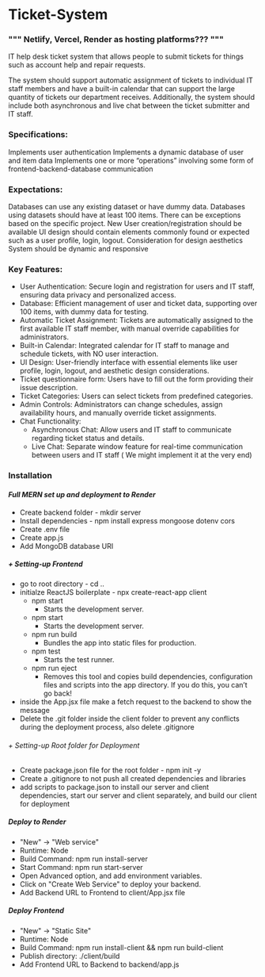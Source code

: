 # Ticket-System
### """ Netlify, Vercel, Render as hosting platforms???   """
IT help desk ticket system that allows people to submit tickets for things such as account help and repair requests.

The system should support automatic assignment of tickets to individual IT staff members and have a built-in calendar that can support the large quantity of tickets our department receives. Additionally, the system should include both asynchronous and live chat between the ticket submitter and IT staff.

### Specifications:
Implements user authentication
Implements a dynamic database of user and item data
Implements one or more “operations” involving some form of frontend-backend-database communication
### Expectations:
Databases can use any existing dataset or have dummy data. Databases using datasets should have at least 100 items. There can be exceptions based on the specific project.
New User creation/registration should be available
UI design should contain elements commonly found or expected such as a user profile, login, logout.
Consideration for design aesthetics
System should be dynamic and responsive

### Key Features:
- User Authentication: Secure login and registration for users and IT staff, ensuring data privacy and personalized access.
- Database: Efficient management of user and ticket data, supporting over 100 items, with dummy data for testing.
- Automatic Ticket Assignment: Tickets are automatically assigned to the first available IT staff member, with manual override capabilities for administrators.
- Built-in Calendar: Integrated calendar for IT staff to manage and schedule tickets, with NO user interaction.
- UI Design: User-friendly interface with essential elements like user profile, login, logout, and aesthetic design considerations.
- Ticket questionnaire form: Users have to fill out the form providing their issue description.
- Ticket Categories: Users can select tickets from predefined categories.
- Admin Controls: Administrators can change schedules, assign availability hours, and manually override ticket assignments.
- Chat Functionality:
  - Asynchronous Chat: Allow users and IT staff to communicate regarding ticket status and details.
  - Live Chat: Separate window feature for real-time communication between users and IT staff ( We might implement it at the very end)


### Installation
#### *Full MERN set up and deployment to Render*
+ Create backend folder - mkdir server
+ Install dependencies - npm install express mongoose dotenv cors
+ Create .env file
+ Create app.js
+ Add MongoDB database URI
##### + Setting-up Frontend
+ go to root directory - cd ..
+  initialze ReactJS boilerplate - npx create-react-app client
    + npm start
      + Starts the development server.
   + npm start
     + Starts the development server.
   + npm run build
     + Bundles the app into static files for production.
   + npm test
     + Starts the test runner.
   + npm run eject
     + Removes this tool and copies build dependencies, configuration files
       and scripts into the app directory. If you do this, you can’t go back!
+ inside the App.jsx file make a fetch request to the backend to show the message
+ Delete the .git folder inside the client folder to prevent any conflicts during the deployment process, also delete .gitignore
###### + Setting-up Root folder for Deployment 
+ Create package.json file for the root folder - npm init -y
+ Create a .gitignore to not push all created dependencies and libraries
+ add scripts to package.json to install our server and client dependencies, start our server and client separately, and build our client for deployment

##### Deploy to Render 
+ "New" -> "Web service"
+ Runtime: Node
+ Build Command: npm run install-server
+ Start Command: npm run start-server
+ Open Advanced option, and add environment variables.
+ Click on "Create Web Service" to deploy your backend.
+ Add Backend URL to Frontend to client/App.jsx file

##### Deploy Frontend
+ "New" -> "Static Site"
+ Runtime: Node
+ Build Command: npm run install-client && npm run build-client
+ Publish directory: ./client/build
+ Add Frontend URL to Backend to backend/app.js